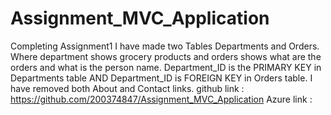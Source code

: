 # Assignment_MVC_Application
Completing Assignment1
I have made two Tables Departments and Orders. Where department shows grocery products and orders shows what are the orders and what is the person name. Department_ID is the PRIMARY KEY in Departments table AND Department_ID is FOREIGN KEY in Orders table. I have removed both About and Contact links.
github link : https://github.com/200374847/Assignment_MVC_Application
Azure link : 

